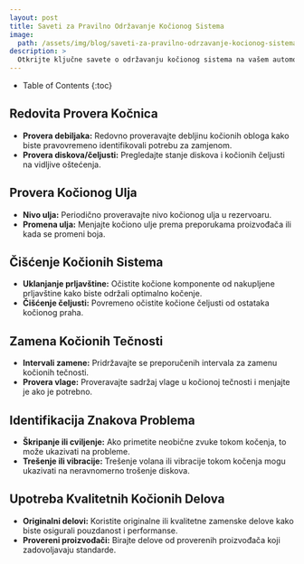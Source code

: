 ```yaml
---
layout: post
title: Saveti za Pravilno Održavanje Kočionog Sistema
image: 
  path: /assets/img/blog/saveti-za-pravilno-odrzavanje-kocionog-sistema_pranje-auta-ba.png
description: >
  Otkrijte ključne savete o održavanju kočionog sistema na vašem automobilu. Naučite kako pravilno brinuti o kočionim komponentama i osigurati sigurnu vožnju.
---
```



- Table of Contents
{:toc}


## Redovita Provera Kočnica

- **Provera debiljaka:** Redovno proveravajte debljinu kočionih obloga kako biste pravovremeno identifikovali potrebu za zamjenom.
- **Provera diskova/čeljusti:** Pregledajte stanje diskova i kočionih čeljusti na vidljive oštećenja.

## Provera Kočionog Ulja

- **Nivo ulja:** Periodično proveravajte nivo kočionog ulja u rezervoaru.
- **Promena ulja:** Menjajte kočiono ulje prema preporukama proizvođača ili kada se promeni boja.

## Čišćenje Kočionih Sistema

- **Uklanjanje prljavštine:** Očistite kočione komponente od nakupljene prljavštine kako biste održali optimalno kočenje.
- **Čišćenje čeljusti:** Povremeno očistite kočione čeljusti od ostataka kočionog praha.

## Zamena Kočionih Tečnosti

- **Intervali zamene:** Pridržavajte se preporučenih intervala za zamenu kočionih tečnosti.
- **Provera vlage:** Proveravajte sadržaj vlage u kočionoj tečnosti i menjajte je ako je potrebno.

## Identifikacija Znakova Problema

- **Škripanje ili cviljenje:** Ako primetite neobične zvuke tokom kočenja, to može ukazivati na probleme.
- **Trešenje ili vibracije:** Trešenje volana ili vibracije tokom kočenja mogu ukazivati na neravnomerno trošenje diskova.

## Upotreba Kvalitetnih Kočionih Delova

- **Originalni delovi:** Koristite originalne ili kvalitetne zamenske delove kako biste osigurali pouzdanost i performanse.
- **Provereni proizvođači:** Birajte delove od proverenih proizvođača koji zadovoljavaju standarde.